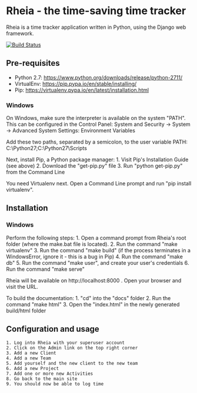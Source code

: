 # Rheia - the time-saving time tracker
Rheia is a time tracker application written in Python, using the Django
web framework.

[![Build Status](https://travis-ci.com/zedr/rheia.svg?branch=master)](https://travis-ci.com/zedr/rheia)

## Pre-requisites
- Python 2.7: https://www.python.org/downloads/release/python-2711/
- VirtualEnv: https://pip.pypa.io/en/stable/installing/
- Pip: https://virtualenv.pypa.io/en/latest/installation.html

### Windows
On Windows, make sure the interpreter is available on the system "PATH". This
can be configured in the Control Panel:
    System and Security -> System -> Advanced System Settings: Environment Variables

Add these two paths, separated by a semicolon, to the user variable PATH:
    C:\Python27;C:\Python27\Scripts

Next, install Pip, a Python package manager:
    1. Visit Pip's Installation Guide (see above)
    2. Download the "get-pip.py" file
    3. Run "python get-pip.py" from the Command Line

You need Virtualenv next. Open a Command Line prompt and run "pip install virtualenv".

## Installation

### Windows
Perform the following steps:
    1. Open a command prompt from Rheia's root folder (where the make.bat file is located).
    2. Run the command "make virtualenv"
    3. Run the command "make build" (if the process terminates in a WindowsError, ignore it - this is a bug in Pip)
    4. Run the command "make db"
    5. Run the command "make user", and create your user's credentials
    6. Run the command "make serve"

Rheia will be available on http://localhost:8000 . Open your browser and visit the URL.

To build the documentation:
    1. "cd" into the "docs" folder
    2. Run the command "make html"
    3. Open the "index.html" in the newly generated build/html folder

## Configuration and usage
    1. Log into Rheia with your superuser account
    2. Click on the Admin link on the top right corner
    3. Add a new Client
    4. Add a new Team
    5. Add yourself and the new client to the new team
    6. Add a new Project
    7. Add one or more new Activities
    8. Go back to the main site
    9. You should now be able to log time
